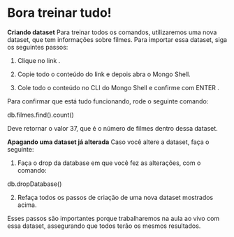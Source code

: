 # Bora treinar tudo!
**Criando dataset**
Para treinar todos os comandos, utilizaremos uma nova dataset, que tem informações sobre filmes. Para importar essa dataset, siga os seguintes passos:

1. Clique no link .

2. Copie todo o conteúdo do link e depois abra o Mongo Shell.

3. Cole todo o conteúdo no CLI do Mongo Shell e confirme com ENTER .

Para confirmar que está tudo funcionando, rode o seguinte comando:

db.filmes.find().count()

Deve retornar o valor 37, que é o número de filmes dentro dessa dataset.

**Apagando uma dataset já alterada**
Caso você altere a dataset, faça o seguinte:

1. Faça o drop da database em que você fez as alterações, com o comando:

db.dropDatabase()

2. Refaça todos os passos de criação de uma nova dataset mostrados acima.

Esses passos são importantes porque trabalharemos na aula ao vivo com essa dataset, assegurando que todos terão os mesmos resultados.